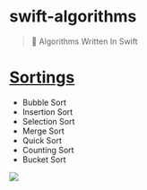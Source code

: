 # swift-algorithms

> 🧠 Algorithms Written In Swift

# [Sortings](https://github.com/trilliwon/swift-algorithms/tree/master/Sortings.playground)

  - Bubble Sort
  - Insertion Sort
  - Selection Sort
  - Merge Sort
  - Quick Sort
  - Counting Sort
  - Bucket Sort

![](https://github.com/trilliwon/swift-algorithms/blob/master/assets/ex_toc.png?raw=true)


